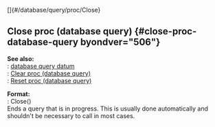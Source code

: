 []{#/database/query/proc/Close}    
## Close proc (database query) {#close-proc-database-query byondver="506"}    
**See also:**    
:   [database query datum](/ref/database/query.md)    
:   [Clear proc (database query)](/ref/database/query/proc/Clear.md)    
:   [Reset proc (database query)](/ref/database/query/proc/Reset.md)    
<!-- -->    
**Format:**    
:   Close()    
Ends a query that is in progress. This is usually done automatically and    
shouldn\'t be necessary to call in most cases.  